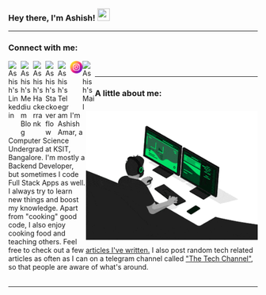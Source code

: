 ### Hey there, I'm Ashish! <img src="https://media.giphy.com/media/hvRJCLFzcasrR4ia7z/giphy.gif" width="25px" height="25px">

----------------------------------------------------------------------------------------------------------------------------------------

### Connect with me:
<a href="https://www.linkedin.com/in/ashishamar/">
  <img align="left" alt="Ashish's Linkedin" width="25px" src="https://cdn-icons-png.flaticon.com/512/174/174857.png" />
  <!--Simple icons src = https://cdn.jsdelivr.net/npm/simple-icons@v3/icons/linkedin.svg-->
</a>
<a href="https://medium.com/@ashishamar99">
  <img align="left" alt="Ashish's Medium Blog" width="25px" src="https://cdn-icons-png.flaticon.com/512/5968/5968933.png" />
  <!--Simple icons src = https://cdn.jsdelivr.net/npm/simple-icons@v3/icons/medium.svg-->
</a>
<a href="https://www.hackerrank.com/ashishamar1999">
  <img align="left" alt="Ashish's Hackerrank" width="25px" src="https://upload.wikimedia.org/wikipedia/commons/thumb/4/40/HackerRank_Icon-1000px.png/600px-HackerRank_Icon-1000px.png?20200508182226" />
  <!--Simple icons src = https://cdn.jsdelivr.net/npm/simple-icons@v3/icons/medium.svg-->
</a>
<a href="https://stackoverflow.com/users/11144439/ashish-amar">
  <img align="left" alt="Ashish's Stackoverflow" width="25px" src="https://cdn-icons-png.flaticon.com/512/2111/2111628.png" />
  <!--Simple icons src = https://cdn.jsdelivr.net/npm/simple-icons@v3/icons/medium.svg-->
</a>
<a href="https://t.me/ashishamar">
  <img align="left" alt="Ashish's Telegram" width="25px" src="https://cdn-icons-png.flaticon.com/512/2111/2111646.png"/>
  <!--Simple icons src = https://cdn.jsdelivr.net/npm/simple-icons@v3/icons/medium.svg-->
</a>
<a href="https://www.instagram.com/ashish_amar_/">
  <img align="left" alt="Ashish's Instagram" width="25px" src="Images/instagram icon.png" />
  <!--Flaticon src = https://cdn-icons.flaticon.com/png/512/3955/premium/3955024.png?token=exp=1660669604~hmac=20b512cde9f4f36c8a0ab62d2bafaf2a-->
  <!--Simple icons src = https://cdn.jsdelivr.net/npm/simple-icons@v3/icons/medium.svg-->
</a>
<a href="mailto:ashishamar1999@gmail.com">
<img align="left" alt="Ashish's Mail" width="25px" src="https://cdn-icons-png.flaticon.com/512/732/732200.png" />
<!--Simple icons src = https://cdn.jsdelivr.net/npm/simple-icons@v3/icons/medium.svg-->
</a>

<!-- ![](https://komarev.com/ghpvc/?username=Ashishamar99&color=blue&style=flat-square) -->
&nbsp; <!-- A space to bring the break to the next line -->

----------------------------------------------------------------------------------------------------------------------------------------

<img src="Images/guy on computer.gif" height="260" align="right"/>


### A little about me:
I'm Ashish Amar, a Computer Science Undergrad at KSIT, Bangalore. I'm mostly a Backend Developer, but sometimes I code Full Stack Apps as well. I always try to learn new things and boost my knowledge. Apart from "cooking" good code, I also enjoy cooking food and teaching others. Feel free to check out a few [articles I've written.](https://medium.com/@ashishamar99) I also post random tech related articles as often as I can on a telegram channel called ["The Tech Channel"](https://t.me/the_tech_channel), so that people are aware of what's around.
<br /><br />

----------------------------------------------------------------------------------------------------------------------------------------
